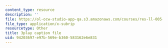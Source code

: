 ```yaml
---
content_type: resource
description: ''
file: https://ol-ocw-studio-app-qa.s3.amazonaws.com/courses/res-ll-005-mathematics-of-big-data-and-machine-learning-january-iap-2020/94203697e97b569eb360583162e6e831_R6-LQbqUCI0.vtt
file_type: application/x-subrip
resourcetype: Other
title: 3play caption file
uid: 94203697-e97b-569e-b360-583162e6e831
---
```


